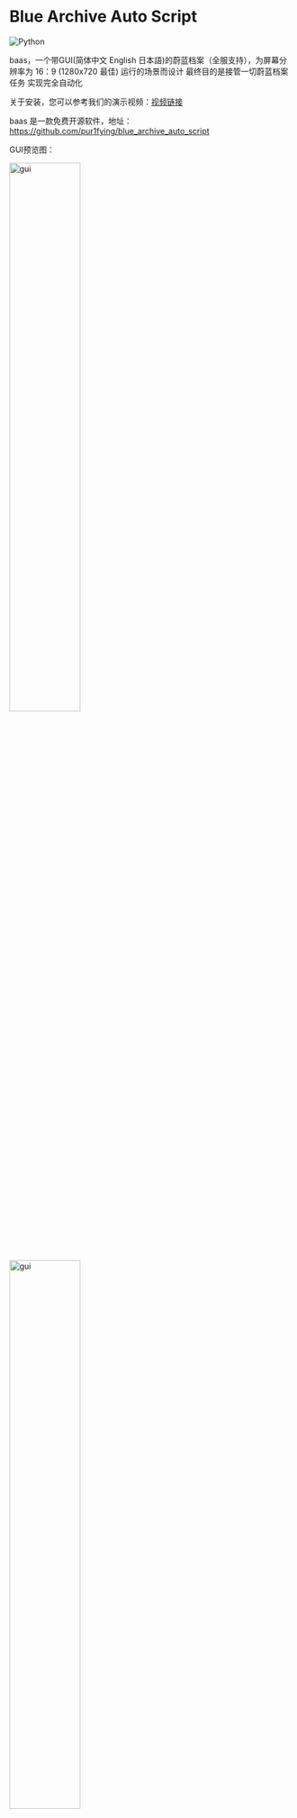 # Blue Archive Auto Script
![Python](https://img.shields.io/badge/-Python-000000?style=flat&logo=python)

baas，一个带GUI(简体中文 English 日本語)的蔚蓝档案（全服支持），为屏幕分辨率为 16：9 (1280x720 最佳) 运行的场景而设计 最终目的是接管一切蔚蓝档案任务 实现完全自动化

关于安装，您可以参考我们的演示视频：[视频链接](https://www.bilibili.com/video/BV19y421e7XF/?spm_id_from=333.337.search-card.all.click)



baas 是一款免费开源软件，地址：https://github.com/pur1fying/blue_archive_auto_script


GUI预览图：

<img src="https://github.com/pur1fying/blue_archive_auto_script/blob/master/ui.png" alt="gui" width="50%">
<img src="https://github.com/pur1fying/blue_archive_auto_script/blob/master/ui2.png" alt="gui" width="50%">
<img src="https://github.com/pur1fying/blue_archive_auto_script/blob/master/ui3.png" alt="gui" width="50%">

## 功能 Features
- **主线**: 自动推图(普通4-26，困难1-26，最新主线<26>已适配)
- **咖啡厅**: 邀请券可选择指定学生 咖啡厅摸头 咖啡厅奖励
- **商店**: 支持指定普通物品商店 以及竞技场商店自动购买和刷新次数
- **收获**: 每日小组体力 邮箱 竞技场每日领奖 总力战累计积分领奖 每日任务领奖
- **体力清理**: 可指定任意主线关卡(普通困难) 特别委托 活动关卡 扫荡任意次数
- **日程**: 指定每个区域日程次数，可优先做加好感度多的日程
- **竞技场**: 清理到没有竞技场挑战券为止，自动领取每日奖励
- **制造**: 可选择制造物品优先级 制造次数 (可选择是否使用加速券)
- **momo_talk**: 自动完成所有未结束对话 完成剧情 领取青辉石
- **总力战**: 清空总力战挑战券并领取奖励(auto, **功能不完善**, 自动总力功能开发中)
- **剧情**: 一键清理主线剧情，小组剧情
- **活动**: 一键活动推剧情，任务，挑战，走格子(国服活动稳定更新, 其他服务器随缘)

#### 突出特性：

- **16:9分辨率模拟器都可以运行，不局限于1280x720**
- **在低配电脑上运行也不会出现问题** 处理器速度低的电脑可以手动调小截图速度 增长运行时间
- **自定义调度(每日固定刷新时间，执行间隔)**
## 安装 Installation 
  **请确保安装路径没有中文(QT框架限制)**
  解压Release或qq交流群中的下载包，双击`BlueArchiveAutoScript.exe`安装环境，请耐心等待。
  安装完成后，BAAS 的ui界面将自动启动。

## 如何使用
一些关键的参数
- **模拟器最佳是mumu模拟器 16：9尺寸 1280x720 60帧**
- **服务器：官服/b服/国际服/日服**
- **连接安卓模拟器：请设置端口号(模拟器多开请自行查询对应端口号)**
- **截图间隔：0.3s (CPU性能高)  /  0.5s - 2s(CPU性能较低)**
  **国际服必须使用英文语言**

推送设置
- **serverchan：填写ServerChan提供的SendKey**
- **json：填写自定义的完整地址（如http://127.0.0.1:8081/）**
- **推送的json格式为:**
`{"title":"Baas Error","desp":"error..."}`

## 如何上报bug How to Report Bugs
在提问题之前至少花费 5 分钟来思考和准备，才会有人花费他的 5 分钟来帮助你。

在提问题前，请先。
检查 BAAS 的更新，确认使用的是最新版(重启程序自动更新至最新版本)。
如果是非预期的行为，请提供非预期行为发生时UI界面的日志,模拟器截图或视频。

## 已知问题 Known Issues

- **ocr中文文字识别精度尚可,但不是特别高**
- **截图速度过快可能导致问题**

## 联系我们 Contact Us

- QQ群：658302636 （有开发意向请加作者 Email pur1fying at 2274916027@qq.com）
- 欢迎将gui适配其他语言

## 未来目标 Future Goals
- **学生党，痛苦喵，大家一起来开源喵**
- **使用C++重构一部分功能(正在进行中https://github.com/pur1fying/BAAS_Cpp)**
- **使用yolo目标检测训练所有学生追踪模型，完成自动总力战功能**
- **完善体力规划模块,使脚本可以在二/三倍活动掉落期间刷不同图，购买体力等，使刷体力更灵活可变**
- **增加竞技场新赛季碎石挖矿功能**
- **构建一套完善的图像识别+模拟器交互系统**
## 致谢
1.GUI 支持, 感谢 

**[@キラメイ Kiramei](https://github.com/Kiramei)**

**[@Scxppp](https://github.com/Scxppp)** 

2.模拟器启动支持, 感谢 

**[@Daodanfd5](https://github.com/Daodanfd5)**

**[@Drstargaze](https://github.com/Drstargaze)**

3.英文GUI支持, 感谢 

**[@RedDeadDepresso](https://github.com/RedDeadDepresso)**

4.一些bug的修复, 感谢 

**[@2meito](https://github.com/2meito)** 

**[@walkonbothsides](https://github.com/walkonbothsides)** 

**[@misaka10843](https://github.com/misaka10843)**

**[@kibokiboki](https://github.com/kibokiboki)**

**[@Poke Chen](https://github.com/Popopopoke)**

5.推送信息支持, 感谢

**[@wyeeeee](https://github.com/wyeeeee)**

6.帮助文档网站支持, 感谢

**[@lzw-723](https://github.com/lzw-723)**

7.日文GUI支持,同样感谢

**[@キラメイ Kiramei](https://github.com/Kiramei)**

8.韩文GUI支持,感谢
**[@VoltIcaRus](https://github.com/VoltIcaRus) && [@RedDeadDepresso](https://github.com/RedDeadDepresso)**

9.日服活动维护,感谢
**[@shenxianjiejie](https://github.com/shenxian66ya)**



